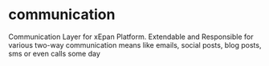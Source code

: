 # communication
Communication Layer for xEpan Platform. Extendable and Responsible for various two-way communication means like emails, social posts, blog posts, sms or even calls some day
